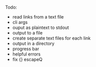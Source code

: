 Todo:
- read links from a text file
- cli args
- ouput as plaintext to stdout
- output to a file
- create separate text files for each  link
- output in a directory
- progress bar
- helpful errors
- fix {} escapeQ